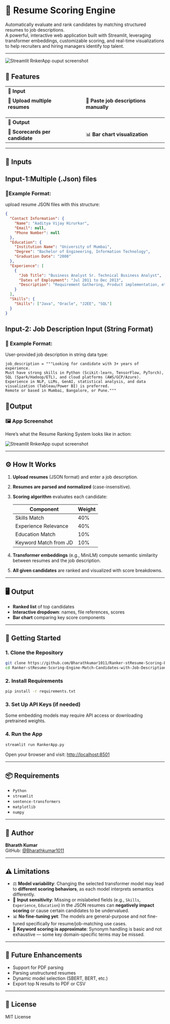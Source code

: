 # 📄 Resume Scoring Engine

Automatically evaluate and rank candidates by matching structured resumes to job descriptions.  
A powerful, interactive web application built with Streamlit, leveraging transformer embeddings, customizable scoring, and real-time visualizations to help recruiters and hiring managers identify top talent.

---


![Streamlit RnkerApp ouput screenshot](https://github.com/user-attachments/assets/c41ca8bf-956e-4864-a2ce-7ab848a84bfd)


## 🚀 Features

<table>
  <tr>
    <th colspan="2" style="text-align:left; padding-bottom: 8px;">🔹 <strong>Input</strong></th>
  </tr>
  <tr>
    <td style="padding-right: 40px;">📂 <strong>Upload multiple resumes</strong></td>
    <td>📝 <strong>Paste job descriptions manually</strong></td>
  </tr>
  <tr><td colspan="2" style="height: 20px;"></td></tr> <!-- Spacer row -->

  <tr>
    <th colspan="2" style="text-align:left; padding-bottom: 8px;">🔸 <strong>Output</strong></th>
  </tr>
  <tr>
    <td style="padding-right: 40px;">🧾 <strong>Scorecards per candidate</strong></td>
    <td>📊 <strong>Bar chart visualization</strong></td>
  </tr>
</table>


---

## 📂 Inputs 

## Input-1:Multiple (.Json) files
### 🧾Example Format: 
upload resume JSON files with this structure:

```json
{
  "Contact Information": {
    "Name": "Aaditya Vijay Hirurkar",
    "Email": null,
    "Phone Number": null
  },
  "Education": {
    "Institution Name": "University of Mumbai",
    "Degree": "Bachelor of Engineering, Information Technology",
    "Graduation Date": "2008"
  },
  "Experience": [
    {
      "Job Title": "Business Analyst Sr. Technical Business Analyst",
      "Dates of Employment": "Jul 2011 to Dec 2013",
      "Description": "Requirement Gathering, Product implementation, etc."
    }
  ],
  "Skills": {
    "Skills": ["Java", "Oracle", "J2EE", "SQL"]
  }
}
```
## Input-2: Job Description Input (String Format)
### 🧾 Example Format: 

User-provided job description in string data type:

```
job_description = """Looking for candidate with 3+ years of experience.  
Must have strong skills in Python (Scikit-learn, TensorFlow, PyTorch), SQL (Spark/Hadoop/ETL), and cloud platforms (AWS/GCP/Azure).  
Experience in NLP, LLMs, GenAI, statistical analysis, and data visualization (Tableau/Power BI) is preferred.  
Remote or based in Mumbai, Bangalore, or Pune."""
```

## 📂Output
### 🖼️ App Screenshot

Here’s what the Resume Ranking System looks like in action:

![Streamlit RnkerApp ouput screenshot](https://github.com/user-attachments/assets/c41ca8bf-956e-4864-a2ce-7ab848a84bfd)

---

## ⚙️ How It Works

1. **Upload resumes** (JSON format) and enter a job description.  
2. **Resumes are parsed and normalized** (case-insensitive).  
3. **Scoring algorithm** evaluates each candidate:

   | Component             | Weight |
   |-----------------------|--------|
   | Skills Match          | 40%    |
   | Experience Relevance  | 40%    |
   | Education Match       | 10%    |
   | Keyword Match from JD | 10%    |

4. **Transformer embeddings** (e.g., MiniLM) compute semantic similarity between resumes and the job description.  
5. **All given candidates** are ranked and visualized with score breakdowns.

---

## 🖥️ Output

- **Ranked list** of top candidates  
- **Interactive dropdown**: names, file references, scores  
- **Bar chart** comparing key score components  

---

## 🏁 Getting Started

### 1. Clone the Repository

```bash
git clone https://github.com/Bharathkumar1011/Ranker-stResume-Scoring-Engine-Match-Candidates-with-Job-Descriptionsreamlit.git
cd Ranker-stResume-Scoring-Engine-Match-Candidates-with-Job-Descriptionsreamlit
```

### 2. Install Requirements

```bash
pip install -r requirements.txt
```

### 3. Set Up API Keys (if needed)

Some embedding models may require API access or downloading pretrained weights.

### 4. Run the App

```bash
streamlit run RankerApp.py
```

Open your browser and visit: [http://localhost:8501](http://localhost:8501)

---

## 📦 Requirements
- `Python`
- `streamlit`  
- `sentence-transformers`  
- `matplotlib`  
- `numpy`  

---


## 👤 Author

**Bharath Kumar**  
GitHub: [@Bharathkumar1011](https://github.com/Bharathkumar1011)

---

## ⚠️ Limitations

- ⚖️ **Model variability**: Changing the selected transformer model may lead to **different scoring behaviors**, as each model interprets semantics differently.  
- 🧩 **Input sensitivity**: Missing or mislabeled fields (e.g., `Skills`, `Experience`, `Education`) in the JSON resumes can **negatively impact scoring** or cause certain candidates to be undervalued.  
- 📊 **No fine-tuning yet**: The models are general-purpose and not fine-tuned specifically for resume/job-matching use cases.  
- 🧠 **Keyword scoring is approximate**: Synonym handling is basic and not exhaustive — some key domain-specific terms may be missed.


---
## 🌱 Future Enhancements

- Support for PDF parsing  
- Parsing unstructured resumes  
- Dynamic model selection (SBERT, BERT, etc.)  
- Export top N results to PDF or CSV  

---

## 📜 License

MIT License
